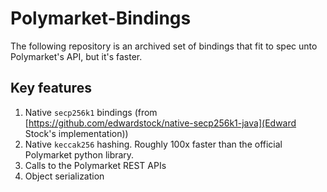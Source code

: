 # Polymarket-Bindings
The following repository is an archived set of bindings that fit to spec unto Polymarket's API, but it's faster.

## Key features
1. Native `secp256k1` bindings (from [https://github.com/edwardstock/native-secp256k1-java](Edward Stock's implementation))
2. Native `keccak256` hashing. Roughly 100x faster than the official Polymarket python library.
3. Calls to the Polymarket REST APIs
4. Object serialization
